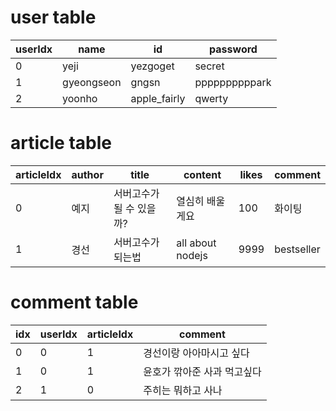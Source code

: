 # user table
| userIdx | name | id | password | 
| ------- | ---- | -- | -------- |
| 0 | yeji | yezgoget | secret | 
| 1 | gyeongseon | gngsn  | ppppppppppark |
| 2 | yoonho | apple_fairly | qwerty |

# article table
| articleIdx | author | title | content | likes | comment |
| --------- | ------ | ----- | -------- | ----- | ------ | 
| 0 | 예지 | 서버고수가 될 수 있을까? |  열심히 배울게요 | 100 | 화이팅 | 
| 1 | 경선 | 서버고수가 되는법 | all about nodejs | 9999 | bestseller | 

# comment table
| idx | userIdx | articleIdx | comment | 
| --- | ------- | --------- | -------- | 
| 0 | 0 | 1 | 경선이랑 아아마시고 싶다 | 
| 1 | 0 | 1 | 윤호가 깎아준 사과 먹고싶다 | 
| 2 | 1 | 0 | 주히는 뭐하고 사나 | 